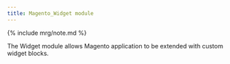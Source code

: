 ```yaml
---
title: Magento_Widget module
---
```


{% include mrg/note.md %}

The Widget module allows Magento application to be extended with custom widget blocks.
